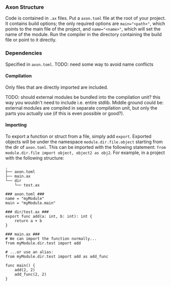 ### Axon Structure

Code is contained in `.ax` files. Put a `axon.toml` file at the root of your project. It contains build options; the
only required options are `main="<path>"`, which points to the main file of the project, and `name="<name>"`, which will
set the name of the module. Run the compiler in the directory containing the build file or point to it directly.

### Dependencies

Specified in `axon.toml`. TODO: need some way to avoid name conflicts

#### Compilation

Only files that are directly imported are included.

TODO: should external modules be bundled into the compilation unit? this way you wouldn't need to include i.e. entire
stdlib. Middle ground could be: external modules are compiled in separate compilation unit, but only the parts you
actually use (if this is even possible or good?).

#### Importing

To export a function or struct from a file, simply add `export`. Exported objects will be under the namespace
`module.dir.file.object` starting from the dir of `axon.toml`. This can be imported with the following statement:
`from module.dir.file import object, object2 as obj2`. For example, in a project with the following structure:

```
.
├── axon.toml
├── main.ax
└── dir
    └── test.ax

### axon.toml ###
name = "myModule"
main = "myModule.main"

### dir/test.ax ###
export func add(a: int, b: int): int {
    return a + b
}

### main.ax ###
# We can import the function normally...
from myModule.dir.test import add

# ...or use an alias:
from myModule.dir.test import add as add_func

func main() {
    add(2, 2)
    add_func(2, 2)
}
```
